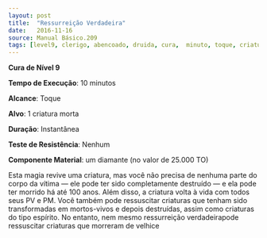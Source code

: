 ```yaml
---
layout: post
title:  "Ressurreição Verdadeira"
date:   2016-11-16
source: Manual Básico.209
tags: [level9, clerigo, abencoado, druida, cura,  minuto, toque, criatura, instantanea, nenhum, componente]
---
```


**Cura de Nível 9**

**Tempo de Execução**: 10 minutos

**Alcance**: Toque

**Alvo**: 1 criatura morta

**Duração**: Instantânea

**Teste de Resistência**: Nenhum

**Componente Material**: um diamante (no valor de 25.000 TO)


Esta magia revive uma criatura, mas você não precisa de nenhuma parte do corpo da vítima — ele pode ter sido completamente destruído — e ela pode ter morrido há até 100 anos.
Além disso, a criatura volta à vida com todos seus PV e PM.
Você também pode ressuscitar criaturas que tenham sido transformadas em mortos-vivos e depois destruídas, assim como criaturas do tipo espírito. 
No entanto, nem mesmo ressurreição verdadeirapode ressuscitar criaturas que morreram de velhice

